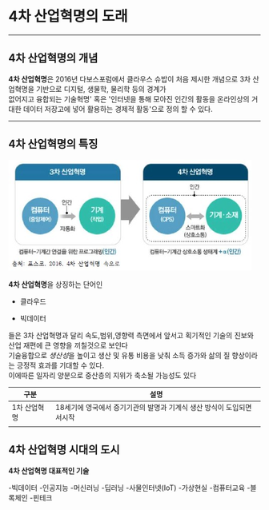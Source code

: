 # 4차 산업혁명의 도래

---
## 4차 산업혁명의 개념

**4차 산업혁명**은 2016년 다보스포럼에서 클라우스 슈밥이 처음 제시한 개념으로 3차 산업혁명을 기반으로 디지털, 생물학, 물리학 등의 경계가  
없어지고 융합되는 기술혁명' 혹은 '인터넷을 통해 모아진 인간의 활동을 온라인상의 거대한 데이터 저장고에 넣어 활용하는 경제적 활동'으로 정의 할 수 있다.

---
## 4차 산업혁명의 특징

![4차산업](./img/그림01_3차산업과4차산업.jpg)

**4차 산업혁명**을 상징하는 단어인
* 클라우드

* 빅데이터

들은 3차 산업혁명과 달리 속도,범위,영향력 측면에서 앞서고 획기적인 기술의 진보와 산업 재편에 큰 영향을 끼칠것으로 보인다  
기술융합으로 *생산성*을 높이고 생산 및 유통 비용을 낮춰 소득 증가와 삶의 질 향상이라는 긍정적 효과를 기대할 수 있다.  
이에따른 일자리 양분으로 중산층의 지위가 축소될 가능성도 있다


|구분|설명|
|---|---|  
|1차 산업혁명|18세기에 영국에서 증기기관의 발명과 기계식 생산 방식이 도입되면서시작
|||농업과 수공업 경제에서 기계를 사용하는 제조업경제로 전환

## 4차 산업혁명 시대의 도시

**4차 산업혁명 대표적인 기술**

-빅데이터
-인공지능
    -머신러닝
    -딥러닝
-사물인터넷(IoT)
-가상현실
-컴퓨터교육
-블록체인
-핀테크

